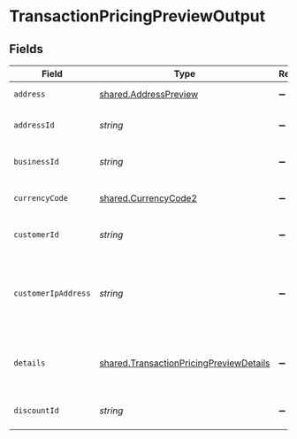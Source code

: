 # TransactionPricingPreviewOutput


## Fields

| Field                                                                                                                              | Type                                                                                                                               | Required                                                                                                                           | Description                                                                                                                        | Example                                                                                                                            |
| ---------------------------------------------------------------------------------------------------------------------------------- | ---------------------------------------------------------------------------------------------------------------------------------- | ---------------------------------------------------------------------------------------------------------------------------------- | ---------------------------------------------------------------------------------------------------------------------------------- | ---------------------------------------------------------------------------------------------------------------------------------- |
| `address`                                                                                                                          | [shared.AddressPreview](../../../sdk/models/shared/addresspreview.md)                                                              | :heavy_minus_sign:                                                                                                                 | Represents an address entity.                                                                                                      |                                                                                                                                    |
| `addressId`                                                                                                                        | *string*                                                                                                                           | :heavy_minus_sign:                                                                                                                 | Unique Paddle ID for this address entity, prefixed with `add_`.                                                                    | add_01gm302t81w94gyjpjpqypkzkf                                                                                                     |
| `businessId`                                                                                                                       | *string*                                                                                                                           | :heavy_minus_sign:                                                                                                                 | Unique Paddle ID for this business entity, prefixed with `biz_`.                                                                   | biz_01grrebrzaee2qj2fqqhmcyzaj                                                                                                     |
| `currencyCode`                                                                                                                     | [shared.CurrencyCode2](../../../sdk/models/shared/currencycode2.md)                                                                | :heavy_minus_sign:                                                                                                                 | Supported three-letter ISO 4217 currency code.                                                                                     |                                                                                                                                    |
| `customerId`                                                                                                                       | *string*                                                                                                                           | :heavy_minus_sign:                                                                                                                 | Unique Paddle ID for this customer entity, prefixed with `ctm_`.                                                                   | ctm_01grnn4zta5a1mf02jjze7y2ys                                                                                                     |
| `customerIpAddress`                                                                                                                | *string*                                                                                                                           | :heavy_minus_sign:                                                                                                                 | IP address for this transaction preview. Send one of `address_id`, `customer_ip_address`, or the `address` object when previewing. |                                                                                                                                    |
| `details`                                                                                                                          | [shared.TransactionPricingPreviewDetails](../../../sdk/models/shared/transactionpricingpreviewdetails.md)                          | :heavy_minus_sign:                                                                                                                 | Calculated totals for a price preview, including discounts, tax, and currency conversion.                                          |                                                                                                                                    |
| `discountId`                                                                                                                       | *string*                                                                                                                           | :heavy_minus_sign:                                                                                                                 | Unique Paddle ID for this discount, prefixed with `dsc_`.                                                                          | dsc_01gv5kpg05xp104ek2fmgjwttf                                                                                                     |